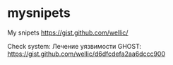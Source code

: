 # mysnipets
Му snipets https://gist.github.com/wellic/

Check system:
Лечение уязвимости GHOST: https://gist.github.com/wellic/d6dfcdefa2aa6dccc900
